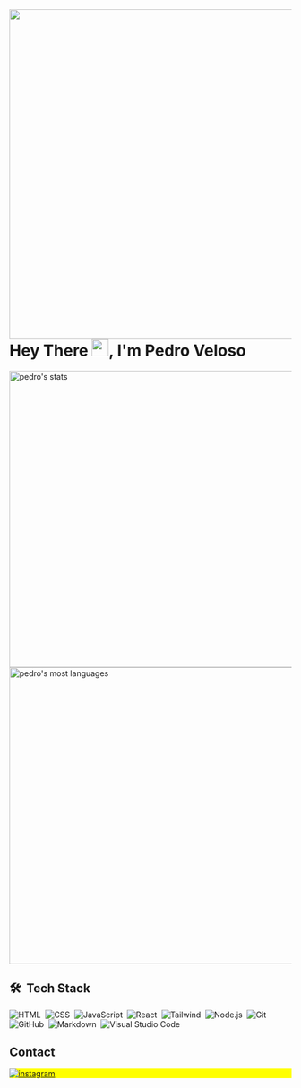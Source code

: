 <img align="right" height="590em" src="https://raw.githubusercontent.com/gist/pedrohveloso/c516bbb53797021472f3d4b822676580/raw/0f34a5850309a955e26ee16a64e18ed67d361045/githubcard.svg"/>
<h1 align="left">Hey There <img src="https://raw.githubusercontent.com/kaueMarques/kaueMarques/master/hi.gif" height="30px">, I'm Pedro Veloso</h1>

<p align="left">
<img width="530em" src="https://github-readme-stats.vercel.app/api?username=pedrohveloso&show_icons=true&theme=dark" alt="pedro's stats"/>
<img width="530em" src="https://github-readme-stats.vercel.app/api/top-langs/?username=pedrohveloso&layout=compact&theme=dark" alt="pedro's most languages"/>
</p>

## 🛠 &nbsp;Tech Stack

![HTML](https://img.shields.io/badge/-HTML-05122A?style=flat&logo=HTML5)&nbsp;
![CSS](https://img.shields.io/badge/-CSS-05122A?style=flat&logo=CSS3&logoColor=1572B6)&nbsp;
![JavaScript](https://img.shields.io/badge/-JavaScript-05122A?style=flat&logo=javascript)&nbsp;
![React](https://img.shields.io/badge/-React-05122A?style=flat&logo=react)&nbsp;
![Tailwind](https://img.shields.io/badge/-Tailwind-05122A?style=flat&logo=tailwindcss)&nbsp;
![Node.js](https://img.shields.io/badge/-Node.js-05122A?style=flat&logo=node.js)&nbsp;
![Git](https://img.shields.io/badge/-Git-05122A?style=flat&logo=git)&nbsp;
![GitHub](https://img.shields.io/badge/-GitHub-05122A?style=flat&logo=github)&nbsp;
![Markdown](https://img.shields.io/badge/-Markdown-05122A?style=flat&logo=markdown)&nbsp;
![Visual Studio Code](https://img.shields.io/badge/-Visual%20Studio%20Code-05122A?style=flat&logo=visual-studio-code&logoColor=007ACC)&nbsp;


## Contact

<p align="left" style="background:yellow">
<a href="https://www.instagram.com/pedroassisveloso" target="_blank">
 <img align="center" src="https://img.shields.io/badge/-pedroassisveloso-05122A?style=flat&logo=instagram" alt="instagram"/>
</a>
</p>
